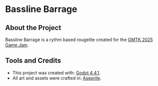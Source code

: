 # Bassline Barrage

## About the Project

Bassline Barrage is a rythm based rougelite created for the [GMTK 2025 Game Jam](https://itch.io/jam/gmtk-2025).

## Tools and Credits

- This project was created with: [Godot 4.4.1](https://godotengine.org/).
- All art and assets were crafted in: [Aseprite](https://www.aseprite.org/).
